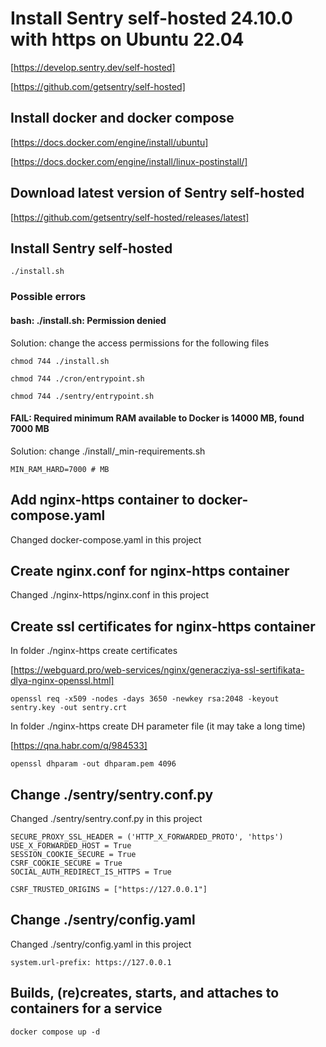 # Install Sentry self-hosted 24.10.0 with https on Ubuntu 22.04

[https://develop.sentry.dev/self-hosted]

[https://github.com/getsentry/self-hosted]

## Install docker and docker compose

[https://docs.docker.com/engine/install/ubuntu]

[https://docs.docker.com/engine/install/linux-postinstall/]

## Download latest version of Sentry self-hosted

[https://github.com/getsentry/self-hosted/releases/latest]

## Install Sentry self-hosted

`./install.sh`

### Possible errors

#### bash: ./install.sh: Permission denied

Solution: change the access permissions for the following files

`chmod 744 ./install.sh`

`chmod 744 ./cron/entrypoint.sh`

`chmod 744 ./sentry/entrypoint.sh`

#### FAIL: Required minimum RAM available to Docker is 14000 MB, found 7000 MB

Solution: change ./install/_min-requirements.sh

`MIN_RAM_HARD=7000 # MB`

## Add nginx-https container to docker-compose.yaml

Changed docker-compose.yaml in this project

## Create nginx.conf for nginx-https container

Changed ./nginx-https/nginx.conf in this project

## Create ssl certificates for nginx-https container

In folder ./nginx-https create certificates

[https://webguard.pro/web-services/nginx/generacziya-ssl-sertifikata-dlya-nginx-openssl.html]

`openssl req -x509 -nodes -days 3650 -newkey rsa:2048 -keyout sentry.key -out sentry.crt`

In folder ./nginx-https create DH parameter file (it may take a long time)

[https://qna.habr.com/q/984533]

`openssl dhparam -out dhparam.pem 4096`

## Change ./sentry/sentry.conf.py

Changed ./sentry/sentry.conf.py in this project

`SECURE_PROXY_SSL_HEADER = ('HTTP_X_FORWARDED_PROTO', 'https')`  
`USE_X_FORWARDED_HOST = True`  
`SESSION_COOKIE_SECURE = True`  
`CSRF_COOKIE_SECURE = True`  
`SOCIAL_AUTH_REDIRECT_IS_HTTPS = True`

`CSRF_TRUSTED_ORIGINS = ["https://127.0.0.1"]`

## Change ./sentry/config.yaml

Changed ./sentry/config.yaml in this project

`system.url-prefix: https://127.0.0.1`

## Builds, (re)creates, starts, and attaches to containers for a service

`docker compose up -d`
